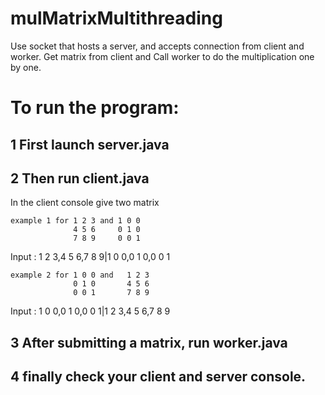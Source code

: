 # mulMatrixMultithreading

Use socket that hosts a server, and accepts connection from client and worker. 
Get matrix from client and Call worker to do the multiplication one by one.


# To run the program:

## 1 First launch server.java
## 2 Then run client.java
  In the client console give two matrix
  
    example 1 for 1 2 3 and 1 0 0
                  4 5 6     0 1 0
                  7 8 9     0 0 1
  
  Input : 1 2 3,4 5 6,7 8 9|1 0 0,0 1 0,0 0 1
  
  
    example 2 for 1 0 0 and   1 2 3
                  0 1 0       4 5 6
                  0 0 1       7 8 9
                  
  Input : 1 0 0,0 1 0,0 0 1|1 2 3,4 5 6,7 8 9
## 3 After submitting a matrix, run worker.java

## 4 finally check your client and server console.
  
